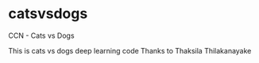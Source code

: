 # catsvsdogs
CCN - Cats vs Dogs

This is cats vs dogs deep learning code
Thanks to Thaksila Thilakanayake
